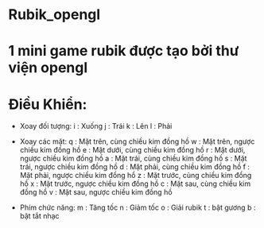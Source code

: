 # Rubik_opengl
# 1 mini game rubik được tạo bởi thư viện opengl 

# Điều Khiển:
- Xoay đối tượng:
  i : Xuống
  j : Trái
  k : Lên
  l : Phải
  
- Xoay các mặt:
  q : Mặt trên, cùng chiều kim đồng hồ
  w : Mặt trên, ngược chiều kim đồng hồ
  e : Mặt dưới, cùng chiều kim đồng hồ
  r : Mặt dưới, ngược chiều kim đồng hồ
  a : Mặt trái, cùng chiều kim đồng hồ
  s : Mặt trái, ngược chiều kim đồng hồ
  d : Mặt phải, cùng chiều kim đồng hồ
  f : Mặt phải, ngược chiều kim đồng hồ
  z : Mặt trước, cùng chiều kim đồng hồ
  x : Mặt trước, ngược chiều kim đồng hồ
  c : Mặt sau, cùng chiều kim đồng hồ
  v : Mặt sau, ngược chiều kim đồng hồ

- Phím chức năng:
  m : Tăng tốc
  n : Giảm tốc
  o : Giải rubik
  t : bật gương
  b : bật tắt nhạc
